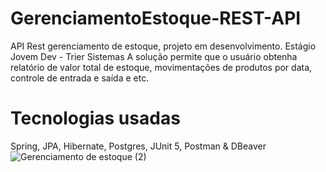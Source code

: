 # GerenciamentoEstoque-REST-API
API Rest gerenciamento de estoque, projeto em desenvolvimento. Estágio Jovem Dev - Trier Sistemas
A solução permite que o usuário obtenha relatório de valor total de estoque, movimentações de produtos por data, controle de entrada e saída e etc.
# Tecnologias usadas 

Spring, JPA, Hibernate, Postgres, JUnit 5, Postman & DBeaver
![Gerenciamento de estoque (2)](https://github.com/viniciustvf/GerenciamentoEstoque-REST-API/assets/86335578/b78ae6bf-84e3-410a-bba3-f6e41de16288)

